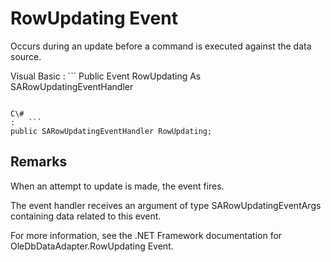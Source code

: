<!-- loio3c1585a46c5f1014b6abce1ef28161fa -->

# RowUpdating Event

Occurs during an update before a command is executed against the data source.



Visual Basic
:   ```
Public Event RowUpdating  As SARowUpdatingEventHandler
```

C\#
:   ```
public SARowUpdatingEventHandler RowUpdating;
```



## Remarks

When an attempt to update is made, the event fires.

The event handler receives an argument of type SARowUpdatingEventArgs containing data related to this event.

For more information, see the .NET Framework documentation for OleDbDataAdapter.RowUpdating Event.

